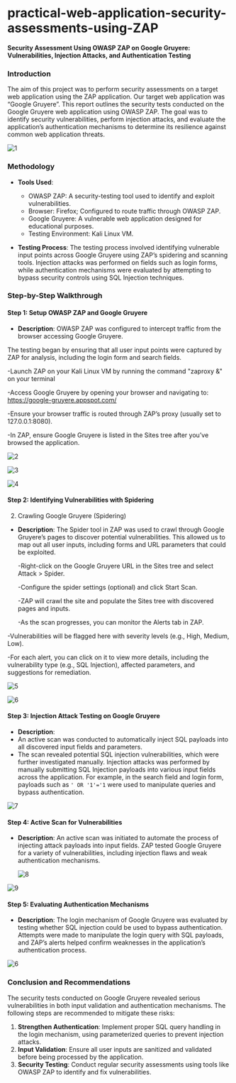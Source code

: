 # practical-web-application-security-assessments-using-ZAP
 
**Security Assessment Using OWASP ZAP on Google Gruyere: Vulnerabilities, Injection Attacks, and Authentication Testing**

### **Introduction**
The aim of this project was to perform security assessments on a target web application using the ZAP application. Our target web application was “Google Gruyere”.
This report outlines the security tests conducted on the Google Gruyere web application using OWASP ZAP. 
The goal was to identify security vulnerabilities, perform injection attacks, and evaluate the application’s authentication mechanisms to determine its resilience against common web application threats.
 
![1](https://github.com/user-attachments/assets/3083f46a-0e66-4105-9f6e-544e1a5bf667)

### **Methodology**

- **Tools Used**: 
  - OWASP ZAP: A security-testing tool used to identify and exploit vulnerabilities.
  - Browser: Firefox; Configured to route traffic through OWASP ZAP.
  - Google Gruyere: A vulnerable web application designed for educational purposes.
  - Testing Environment: Kali Linux VM.

- **Testing Process**: 
  The testing process involved identifying vulnerable input points across Google Gruyere using ZAP’s spidering and scanning tools.
  Injection attacks was performed on fields such as login forms, while authentication mechanisms were evaluated by attempting to bypass security controls using SQL Injection techniques.

### **Step-by-Step Walkthrough**

#### **Step 1: Setup OWASP ZAP and Google Gruyere**
- **Description**: 
  OWASP ZAP was configured to intercept traffic from the browser accessing Google Gruyere.

The testing began by ensuring that all user input points were captured by ZAP for analysis, including the login form and search fields.

-Launch ZAP on your Kali Linux VM by running the command "zaproxy &" on your terminal

-Access Google Gruyere by opening your browser and navigating to: https://google-gruyere.appspot.com/

-Ensure your browser traffic is routed through ZAP’s proxy (usually set to 127.0.0.1:8080).

-In ZAP, ensure Google Gruyere is listed in the Sites tree after you’ve browsed the application.

   
  ![2](https://github.com/user-attachments/assets/5459de6c-bcf2-44a8-af24-9519553bdef9)

![3](https://github.com/user-attachments/assets/30f3e4b9-6ad7-461d-8d58-f34184fa170a)

![4](https://github.com/user-attachments/assets/9e036215-58b5-4baa-899e-108aa8d48268)

#### **Step 2: Identifying Vulnerabilities with Spidering**
2. Crawling Google Gruyere (Spidering)
- **Description**: 
  The Spider tool in ZAP was used to crawl through Google Gruyere’s pages to discover potential vulnerabilities.
  This allowed us to map out all user inputs, including forms and URL parameters that could be exploited.

   -Right-click on the Google Gruyere URL in the Sites tree and select Attack > Spider.

  -Configure the spider settings (optional) and click Start Scan.

   -ZAP will crawl the site and populate the Sites tree with discovered pages and inputs.

  -As the scan progresses, you can monitor the Alerts tab in ZAP.

-Vulnerabilities will be flagged here with severity levels (e.g., High, Medium, Low).

-For each alert, you can click on it to view more details, including the vulnerability type (e.g., SQL Injection), affected parameters, and suggestions for remediation.

  ![5](https://github.com/user-attachments/assets/09282475-ec40-4977-bbe6-b83ce583b265)

![6](https://github.com/user-attachments/assets/56ef3e9f-4523-49a3-9cc2-b8d22a744841)

#### **Step 3: Injection Attack Testing on Google Gruyere**
- **Description**:
- An active scan was conducted to automatically inject SQL payloads into all discovered input fields and parameters.
- The scan revealed potential SQL injection vulnerabilities, which were further investigated manually.
  Injection attacks was performed by manually submitting SQL Injection payloads into various input fields across the application.
  For example, in the search field and login form, payloads such as `' OR '1'='1` were used to manipulate queries and bypass authentication.

![7](https://github.com/user-attachments/assets/3fdeca20-2762-4da2-a050-b3226f8da86c)

#### **Step 4: Active Scan for Vulnerabilities**
- **Description**: 
  An active scan was initiated to automate the process of injecting attack payloads into input fields. ZAP tested Google Gruyere for a variety of vulnerabilities, including injection flaws and weak authentication mechanisms.

  ![8](https://github.com/user-attachments/assets/ee66ba5f-4abd-423b-a9cf-95b1dfa7fffc)

![9](https://github.com/user-attachments/assets/12410624-3e6b-49ee-8b12-fe3cb9530537)


#### **Step 5: Evaluating Authentication Mechanisms**
- **Description**: 
  The login mechanism of Google Gruyere was evaluated by testing whether SQL injection could be used to bypass authentication. Attempts were made to manipulate the login query with SQL payloads, and ZAP’s alerts helped confirm weaknesses in the application’s authentication process.
  
 ![6](https://github.com/user-attachments/assets/e8a6fdef-4792-4966-afa4-e42e2b02c3d3)


### **Conclusion and Recommendations**
The security tests conducted on Google Gruyere revealed serious vulnerabilities in both input validation and authentication mechanisms. The following steps are recommended to mitigate these risks:

1. **Strengthen Authentication**: Implement proper SQL query handling in the login mechanism, using parameterized queries to prevent injection attacks.
2. **Input Validation**: Ensure all user inputs are sanitized and validated before being processed by the application.
3. **Security Testing**: Conduct regular security assessments using tools like OWASP ZAP to identify and fix vulnerabilities.
 
